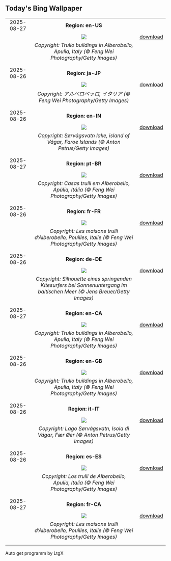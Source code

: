 ## Today's Bing Wallpaper
|      |      |      |
| :----: | :----: | :----: |
|2025-08-27|**Region: en-US**||
||![](https://www.bing.com/th?id=OHR.TrulliHouses_EN-US3489439665_UHD.jpg&pid=hp&w=1152&h=648&rs=1&c=4)| [download](https://www.bing.com/th?id=OHR.TrulliHouses_EN-US3489439665_UHD.jpg)|
||*Copyright: Trullo buildings in Alberobello, Apulia, Italy (© Feng Wei Photography/Getty Images)*
||
|||
|2025-08-26|**Region: ja-JP**||
||![](https://www.bing.com/th?id=OHR.TrulliHouses_JA-JP5521004094_UHD.jpg&pid=hp&w=1152&h=648&rs=1&c=4)| [download](https://www.bing.com/th?id=OHR.TrulliHouses_JA-JP5521004094_UHD.jpg)|
||*Copyright: アルベロベッロ, イタリア (© Feng Wei Photography/Getty Images)*
||
|||
|2025-08-26|**Region: en-IN**||
||![](https://www.bing.com/th?id=OHR.FaroeLake_EN-IN3134235766_UHD.jpg&pid=hp&w=1152&h=648&rs=1&c=4)| [download](https://www.bing.com/th?id=OHR.FaroeLake_EN-IN3134235766_UHD.jpg)|
||*Copyright: Sørvágsvatn lake, island of Vágar, Faroe Islands (© Anton Petrus/Getty Images)*
||
|||
|2025-08-27|**Region: pt-BR**||
||![](https://www.bing.com/th?id=OHR.TrulliHouses_PT-BR9475692206_UHD.jpg&pid=hp&w=1152&h=648&rs=1&c=4)| [download](https://www.bing.com/th?id=OHR.TrulliHouses_PT-BR9475692206_UHD.jpg)|
||*Copyright: Casas trulli em Alberobello, Apúlia, Itália (© Feng Wei Photography/Getty Images)*
||
|||
|2025-08-26|**Region: fr-FR**||
||![](https://www.bing.com/th?id=OHR.TrulliHouses_FR-FR8920368293_UHD.jpg&pid=hp&w=1152&h=648&rs=1&c=4)| [download](https://www.bing.com/th?id=OHR.TrulliHouses_FR-FR8920368293_UHD.jpg)|
||*Copyright: Les maisons trulli d’Alberobello, Pouilles, Italie (© Feng Wei Photography/Getty Images)*
||
|||
|2025-08-26|**Region: de-DE**||
||![](https://www.bing.com/th?id=OHR.KitesurferGermany_DE-DE6337370430_UHD.jpg&pid=hp&w=1152&h=648&rs=1&c=4)| [download](https://www.bing.com/th?id=OHR.KitesurferGermany_DE-DE6337370430_UHD.jpg)|
||*Copyright: Silhouette eines springenden Kitesurfers bei Sonnenuntergang im baltischen Meer (© Jens Breuer/Getty Images)*
||
|||
|2025-08-27|**Region: en-CA**||
||![](https://www.bing.com/th?id=OHR.TrulliHouses_EN-CA2142617397_UHD.jpg&pid=hp&w=1152&h=648&rs=1&c=4)| [download](https://www.bing.com/th?id=OHR.TrulliHouses_EN-CA2142617397_UHD.jpg)|
||*Copyright: Trullo buildings in Alberobello, Apulia, Italy (© Feng Wei Photography/Getty Images)*
||
|||
|2025-08-26|**Region: en-GB**||
||![](https://www.bing.com/th?id=OHR.TrulliHouses_EN-GB9384999011_UHD.jpg&pid=hp&w=1152&h=648&rs=1&c=4)| [download](https://www.bing.com/th?id=OHR.TrulliHouses_EN-GB9384999011_UHD.jpg)|
||*Copyright: Trullo buildings in Alberobello, Apulia, Italy (© Feng Wei Photography/Getty Images)*
||
|||
|2025-08-26|**Region: it-IT**||
||![](https://www.bing.com/th?id=OHR.FaroeLake_IT-IT9674052822_UHD.jpg&pid=hp&w=1152&h=648&rs=1&c=4)| [download](https://www.bing.com/th?id=OHR.FaroeLake_IT-IT9674052822_UHD.jpg)|
||*Copyright: Lago Sørvágsvatn, Isola di Vágar, Fær Øer (© Anton Petrus/Getty Images)*
||
|||
|2025-08-26|**Region: es-ES**||
||![](https://www.bing.com/th?id=OHR.TrulliHouses_ES-ES8633260965_UHD.jpg&pid=hp&w=1152&h=648&rs=1&c=4)| [download](https://www.bing.com/th?id=OHR.TrulliHouses_ES-ES8633260965_UHD.jpg)|
||*Copyright: Los trulli de Alberobello, Apulia, Italia (© Feng Wei Photography/Getty Images)*
||
|||
|2025-08-27|**Region: fr-CA**||
||![](https://www.bing.com/th?id=OHR.TrulliHouses_FR-CA1043617057_UHD.jpg&pid=hp&w=1152&h=648&rs=1&c=4)| [download](https://www.bing.com/th?id=OHR.TrulliHouses_FR-CA1043617057_UHD.jpg)|
||*Copyright: Les maisons trulli d’Alberobello, Pouilles, Italie (© Feng Wei Photography/Getty Images)*
||
|||

Auto get programm by LtgX
